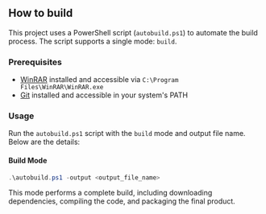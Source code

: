 ## How to build

This project uses a PowerShell script (`autobuild.ps1`) to automate the build process. The script supports a single mode: `build`.

### Prerequisites

- [WinRAR](https://www.win-rar.com/download.html) installed and accessible via `C:\Program Files\WinRAR\WinRAR.exe`
- [Git](https://git-scm.com/downloads) installed and accessible in your system's PATH

### Usage

Run the `autobuild.ps1` script with the `build` mode and output file name. Below are the details:

#### Build Mode

```powershell
.\autobuild.ps1 -output <output_file_name>
```

This mode performs a complete build, including downloading dependencies, compiling the code, and packaging the final product.

